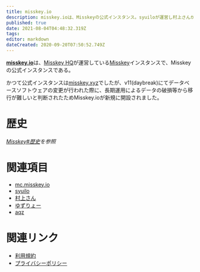 ```yaml
---
title: misskey.io
description: misskey.ioは、Misskeyの公式インスタンス。syuiloが運営し村上さんがサーバー資源を提供する。
published: true
date: 2021-08-04T04:48:32.319Z
tags: 
editor: markdown
dateCreated: 2020-09-20T07:50:52.749Z
---
```


[**misskey.io**](https://misskey.io)は、[Misskey HQ](/group/misskeyhq)が運営している[Misskey](/software/misskey)インスタンスで、Misskeyの公式インスタンスである。

かつて公式インスタンスは[misskey.xyz](/instances/misskey_xyz)でしたが、v11(daybreak)にてデータベースソフトウェアの変更が行われた際に、長期運用によるデータの破損等から移行が難しいと判断されたためMisskey.ioが新規に開設されました。

# 歴史
*[Misskey#歴史](/software/misskey)を参照*


# 関連項目
- [mc.misskey.io](/mc_misskey_io)
- [syuilo](/persons/syuilo)
- [村上さん](/persons/aureoleark)
- [ゆずりょー](/persons/yuzuryo61)
- [aqz](/persons/aqz)

# 関連リンク
- [利用規約](https://github.com/MisskeyIO/policy)
- [プライバシーポリシー](https://github.com/MisskeyIO/policy)